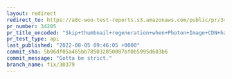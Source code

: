 ```yaml
---
layout: redirect
redirect_to: https://a8c-woo-test-reports.s3.amazonaws.com/public/pr/34205/api/index.html
pr_number: 34205
pr_title_encoded: "Skip+thumbnail+regeneration+when+Photon+Image+CDN+handles+it+externally."
pr_test_type: api
last_published: "2022-08-05 09:46:05 +0000"
commit_sha: 5b96df05a465bb785032850087bf0b5995d603b6
commit_message: "Gotta be strict."
branch_name: fix/30379
---
```

